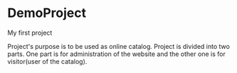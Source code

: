 # DemoProject
My first project

Project's purpose is to be used as online catalog. Project is divided into two parts. One part 
is for administration of the website and the other one is for visitor(user of the catalog).